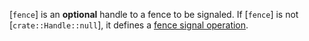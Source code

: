 [`fence`] is an  **optional**  handle to a fence to be signaled.
If [`fence`] is not [`crate::Handle::null`], it defines a
[fence signal operation](https://www.khronos.org/registry/vulkan/specs/1.3-extensions/html/vkspec.html#synchronization-fences-signaling).